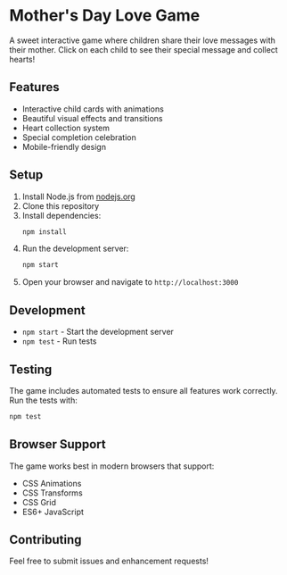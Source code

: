 # Mother's Day Love Game

A sweet interactive game where children share their love messages with their mother. Click on each child to see their special message and collect hearts!

## Features

- Interactive child cards with animations
- Beautiful visual effects and transitions
- Heart collection system
- Special completion celebration
- Mobile-friendly design

## Setup

1. Install Node.js from [nodejs.org](https://nodejs.org/)
2. Clone this repository
3. Install dependencies:
   ```bash
   npm install
   ```
4. Run the development server:
   ```bash
   npm start
   ```
5. Open your browser and navigate to `http://localhost:3000`

## Development

- `npm start` - Start the development server
- `npm test` - Run tests

## Testing

The game includes automated tests to ensure all features work correctly. Run the tests with:

```bash
npm test
```

## Browser Support

The game works best in modern browsers that support:
- CSS Animations
- CSS Transforms
- CSS Grid
- ES6+ JavaScript

## Contributing

Feel free to submit issues and enhancement requests! 